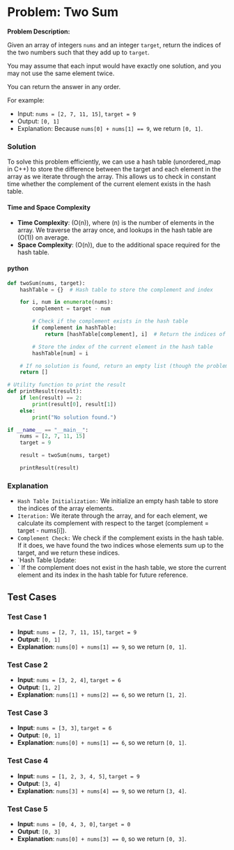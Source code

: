 # Problem: Two Sum

**Problem Description:**

Given an array of integers `nums` and an integer `target`, return the indices of the two numbers such that they add up to `target`.

You may assume that each input would have exactly one solution, and you may not use the same element twice.

You can return the answer in any order.

For example:

- Input: `nums = [2, 7, 11, 15]`, `target = 9`
- Output: `[0, 1]`
- Explanation: Because `nums[0] + nums[1] == 9`, we return `[0, 1]`.

### Solution

To solve this problem efficiently, we can use a hash table (unordered_map in C++) to store the difference between the target and each element in the array as we iterate through the array. This allows us to check in constant time whether the complement of the current element exists in the hash table.

#### Time and Space Complexity

- **Time Complexity**: \(O(n)\), where \(n\) is the number of elements in the array. We traverse the array once, and lookups in the hash table are \(O(1)\) on average.
- **Space Complexity**: \(O(n)\), due to the additional space required for the hash table.

#### python

```python
def twoSum(nums, target):
    hashTable = {}  # Hash table to store the complement and index

    for i, num in enumerate(nums):
        complement = target - num

        # Check if the complement exists in the hash table
        if complement in hashTable:
            return [hashTable[complement], i]  # Return the indices of the two numbers

        # Store the index of the current element in the hash table
        hashTable[num] = i

    # If no solution is found, return an empty list (though the problem guarantees a solution)
    return []

# Utility function to print the result
def printResult(result):
    if len(result) == 2:
        print(result[0], result[1])
    else:
        print("No solution found.")

if __name__ == "__main__":
    nums = [2, 7, 11, 15]
    target = 9

    result = twoSum(nums, target)

    printResult(result)

```
<!-- 
#### cpp

```cpp
#include <iostream>
#include <unordered_map>
#include <vector>
using namespace std;

// Function to find the two sum indices
vector<int> twoSum(int nums[], int n, int target) {
    unordered_map<int, int> hashTable; // Hash table to store the complement and index

    for (int i = 0; i < n; i++) {
        int complement = target - nums[i];

        // Check if the complement exists in the hash table
        if (hashTable.find(complement) != hashTable.end()) {
            return {hashTable[complement], i}; // Return the indices of the two numbers
        }

        // Store the index of the current element in the hash table
        hashTable[nums[i]] = i;
    }

    // If no solution is found, return an empty vector (though the problem guarantees a solution)
    return {};
}

// Utility function to print the result
void printResult(const vector<int>& result) {
    if (result.size() == 2) {
        cout << "Indices: [" << result[0] << ", " << result[1] << "]" << endl;
    } else {
        cout << "No solution found." << endl;
    }
}

int main() {
    int nums[] = {2, 7, 11, 15};
    int n = sizeof(nums) / sizeof(nums[0]);
    int target = 9;

    vector<int> result = twoSum(nums, n, target);

    printResult(result);

    return 0;
}

``` -->

### Explanation

- `Hash Table Initialization:` We initialize an empty hash table to store the indices of the array elements.
- `Iteration:` We iterate through the array, and for each element, we calculate its complement with respect to the target (complement = target - nums[i]).
- `Complement Check:` We check if the complement exists in the hash table. If it does, we have found the two indices whose elements sum up to the target, and we return these indices.
- `Hash Table Update:
- ` If the complement does not exist in the hash table, we store the current element and its index in the hash table for future reference.

## Test Cases

### Test Case 1

- **Input**: `nums = [2, 7, 11, 15]`, `target = 9`
- **Output**: `[0, 1]`
- **Explanation**: `nums[0] + nums[1] == 9`, so we return `[0, 1]`.

### Test Case 2

- **Input**: `nums = [3, 2, 4]`, `target = 6`
- **Output**: `[1, 2]`
- **Explanation**: `nums[1] + nums[2] == 6`, so we return `[1, 2]`.

### Test Case 3

- **Input**: `nums = [3, 3]`, `target = 6`
- **Output**: `[0, 1]`
- **Explanation**: `nums[0] + nums[1] == 6`, so we return `[0, 1]`.

### Test Case 4

- **Input**: `nums = [1, 2, 3, 4, 5]`, `target = 9`
- **Output**: `[3, 4]`
- **Explanation**: `nums[3] + nums[4] == 9`, so we return `[3, 4]`.

### Test Case 5

- **Input**: `nums = [0, 4, 3, 0]`, `target = 0`
- **Output**: `[0, 3]`
- **Explanation**: `nums[0] + nums[3] == 0`, so we return `[0, 3]`.

